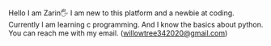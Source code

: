 Hello I am Zarin🖐
I am new to this platform and a newbie at coding.
Currently I am learning c programming. And I know the basics about python.
You can reach me with my email. (willowtree342020@gmail.com)
